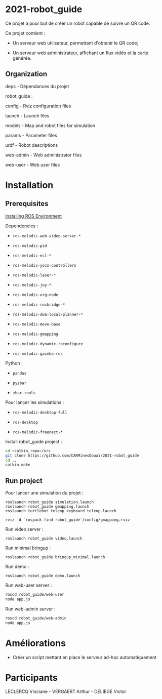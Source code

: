 # 2021-robot_guide

Ce projet a pour but de créer un robot capable de suivre un QR code.

Ce projet contient :

* Un serveur web utilisateur, permettant d'obtenir le QR code;

* Un serveur web administrateur, affichant un flux vidéo et la carte générée.

## Organization

deps		-	Dépendances du projet

robot_guide :

config      -   Rviz configuration files

launch		- 	Launch files

models		- 	Map and robot files for simulation

params		- 	Parameter files

urdf		- 	Robot descriptions

web-admin		- 	Web administrator files

web-user		- 	Web user files

# Installation

## Prerequisites

[Installing ROS Environment](http://wiki.ros.org/fr/ROS/Tutorials/InstallingandConfiguringROSEnvironment)

Dependencies :

* `ros-melodic-web-video-server-*`

* `ros-melodic-pid`

* `ros-melodic-ecl-*`

* `ros-melodic-yocs-controllers`

* `ros-melodic-laser-*`

* `ros-melodic-joy-*`

* `ros-melodic-urg-node`

* `ros-melodic-rosbridge-*`

* `ros-melodic-dwa-local-planner-*`

* `ros-melodic-move-base`

* `ros-melodic-gmapping`

* `ros-melodic-dynamic-reconfigure`

* `ros-melodic-gazebo-ros`

Python :

* `pandas`

* `pyzbar`

* `zbar-tools`

Pour lancer les simulations :

* `ros-melodic-desktop-full`

* `ros-desktop`

* `ros-melodic-freenect-*`

Install robot_guide project :

```bash
cd <catkin_repo>/src
git clone https://github.com/CARMinesDouai/2021-robot_guide
cd ..
catkin_make
```

## Run project

Pour lancer une simulation du projet :

```
roslaunch robot_guide simulation.launch
roslaunch robot_guide gmapping.launch
roslaunch turtlebot_teleop keyboard_teleop.launch

rviz -d `rospack find robot_guide`/config/gmapping.rviz
```

Run video server :

`roslaunch robot_guide video.launch`

Run minimal bringup :

`roslaunch robot_guide bringup_minimal.launch`

Run demo :

`roslaunch robot_guide demo.launch`

Run web-user server :

```bash
roscd robot_guide/web-user
node app.js
```

Run web-admin server :

```bash
roscd robot_guide/web-admin
node app.js
```

# Améliorations

* Créer un script mettant en place le serveur ad-hoc automatiquement

# Participants
LECLERCQ Vinciane - VERGAERT Arthur - DELIEGE Victor
